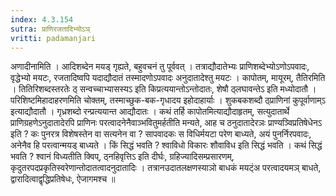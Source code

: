 ```yaml
---
index: 4.3.154
sutra: प्राणिरजतादिभ्योऽञ्
vritti: padamanjari
---
```


 अणादीनामिति । आदिशब्देन मयड् गृह्यते, बहुवचनं तु पूर्ववत् । तत्राद्यौदातेभ्यः प्राणिशब्देभ्योऽणोऽपवादः, वृद्धेभ्यो मयटः, रजतादिष्वपि यदाद्यौदातं तस्मादणोऽपवादः अनुदातादेश्तु मयटः । कापोतम्, मायूरम्, तैतिरमिति । तितिरिशब्दस्तरतेः ठ् सन्वच्चाभ्यासस्यऽ इति किप्रत्ययान्तोऽन्तोदातः, शेषौ ठ्लघावन्तेऽ इति मध्योदातौ । परिशिष्टमिहादाहरणमिति चोक्तम्, तस्माच्छुक-बक-गृधादय इहोदाहार्याः । शुकबकशब्दौ ठ्प्राणिनां कुपूर्वाणाम्ऽ इत्याद्यौदातौ । गृध्रशब्दो रन्प्रत्ययान्त आद्यौदातः । कथं तर्हि कापोतमित्याद्यौदाहृतम्, सत्युदातार्थे प्राणिग्रहणेऽनुदातादेरपि प्राणिनः परत्वादनेनैवाञ्भवितुमर्हतीति मन्यते, आह च ठनुदातादेरञः प्राण्यञ्विप्रतिषेधेनऽ इति ? कः पुनरत्र विशेषस्तेन वा सत्यनेन वा ? सापवादकः स विधिर्मयटा परेण बाध्यते, अयं पुनर्निरपवादः, अनेनैव हि परत्वान्मयड् बाध्यते । किं सिद्धं भवति ? श्वाविधो विकारः शौवाविध इति सिद्धं भवति । कथं सिद्धं भवति ? श्वानं विध्यतीति क्विप्, ठ्नहिवृत्तिऽ इति दीर्घः, ग्रहिज्यादिसम्प्रसारणम्, कृदुतरपदप्रकृतिस्वरेणान्तोदातत्वादनुदातादिः । तत्रानउदातलक्षणस्याञो बाधकं मयट्ंअ परत्वादयमञ् बाधते, द्वारादित्वाद्वृद्धिप्रतिषेधः, ऐजागमश्च ॥